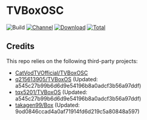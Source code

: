 # TVBoxOSC

![Build](https://shields.io/github/actions/workflow/status/tqx5201/TVBoxOSC/test.yml?branch=master&logo=github&label=Build)
[![Channel](https://img.shields.io/badge/Follow-Telegram-blue.svg?logo=telegram)](https://t.me/TVBoxOSC)
[![Download](https://img.shields.io/github/v/release/tqx5201/TVBoxOSC?color=orange&logoColor=orange&label=Download&logo=DocuSign)](https://github.com/tqx5201/TVBoxOSC/releases/latest) 
[![Total](https://shields.io/github/downloads/tqx5201/TVBoxOSC/total?logo=Bookmeter&label=Counts&logoColor=yellow&color=yellow)](https://github.com/tqx5201/TVBoxOSC/releases)

## Credits
This repo relies on the following third-party projects:
- [CatVodTVOfficial/TVBoxOSC](https://github.com/CatVodTVOfficial/TVBoxOSC)
- [q215613905/TVBoxOS](https://github.com/q215613905/TVBoxOS) (Updated: a545c27b99b6d6d9e54196b8a0adcf3b56a97ddf)
- [tqx5201/TVBoxOS](https://github.com/tqx5201/TVBoxOS) (Updated: a545c27b99b6d6d9e54196b8a0adcf3b56a97ddf)
- [takagen99/Box](https://github.com/takagen99/Box) (Updated: 9od0846ccad4a0af71914fd6d219c5a80848a597)
